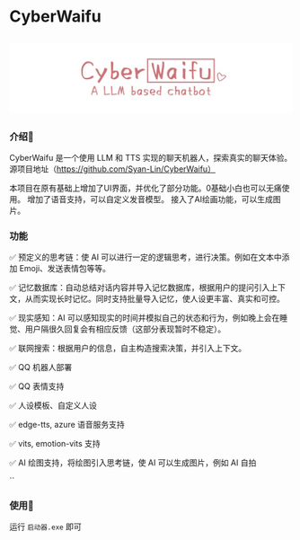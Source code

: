 # CyberWaifu
![cover](assets/cover.jpg)
---

### 介绍🔎

CyberWaifu 是一个使用 LLM 和 TTS 实现的聊天机器人，探索真实的聊天体验。
源项目地址（https://github.com/Syan-Lin/CyberWaifu）

本项目在原有基础上增加了UI界面，并优化了部分功能。0基础小白也可以无痛使用。
增加了语音支持，可以自定义发音模型。
接入了AI绘画功能，可以生成图片。

### 功能

✅ 预定义的思考链：使 AI 可以进行一定的逻辑思考，进行决策。例如在文本中添加 Emoji、发送表情包等等。

✅ 记忆数据库：自动总结对话内容并导入记忆数据库，根据用户的提问引入上下文，从而实现长时记忆。同时支持批量导入记忆，使人设更丰富、真实和可控。

✅ 现实感知：AI 可以感知现实的时间并模拟自己的状态和行为，例如晚上会在睡觉、用户隔很久回复会有相应反馈（这部分表现暂时不稳定）。

✅ 联网搜索：根据用户的信息，自主构造搜索决策，并引入上下文。

✅ QQ 机器人部署

✅ QQ 表情支持

✅ 人设模板、自定义人设

✅ edge-tts, azure 语音服务支持

✅ vits, emotion-vits 支持

✅ AI 绘图支持，将绘图引入思考链，使 AI 可以生成图片，例如 AI 自拍


``
### 使用🎉
运行 `启动器.exe` 即可
